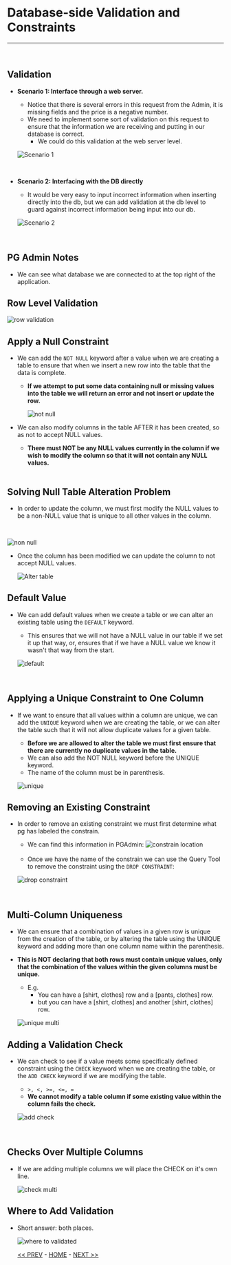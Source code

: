 # Database-side Validation and Constraints

<hr>
<br>

## Validation

- **Scenario 1: Interface through a web server.**
  - Notice that there is several errors in this request from the Admin, it is missing fields and the price is a negative number.
  - We need to implement some sort of validation on this request to ensure that the information we are receiving and putting in our database is correct.
    - We could do this validation at the web server level.

  ![Scenario 1](../resources/scenario_1.JPG)
<br>

- **Scenario 2: Interfacing with the DB directly**
  - It would be very easy to input incorrect information when inserting directly into the db, but we can add validation at the db level to guard against incorrect information being input into our db.

  ![Scenario 2](../resources/scenario_2.JPG)
<br>

## PG Admin Notes

  - We can see what database we are connected to at the top right of the application.

## Row Level Validation

![row validation](../resources/row_validation.JPG)
<br>

## Apply a Null Constraint

- We can add the `NOT NULL` keyword after a value when we are creating a table to ensure that when we insert a new row into the table that the data is complete.
  - **If we attempt to put some data containing null or missing values into the table we will return an error and not insert or update the row.**

    ![not null](../resources/not_null.JPG)

- We can also modify columns in the table AFTER it has been created, so as not to accept NULL values.
  - **There must NOT be any NULL values currently in the column if we wish to modify the column so that it will not contain any NULL values.**
  <br>

## Solving Null Table Alteration Problem

- In order to update the column, we must first modify the NULL values to be a non-NULL value that is unique to all other values in the column.
<br>

  ![non null](../resources/update_pre_reset.JPG)

- Once the column has been modified we can update the column to not accept NULL values.

  ![Alter table](../resources/alter_not_null.JPG)

## Default Value

- We can add default values when we create a table or we can alter an existing table using the `DEFAULT` keyword.
  - This ensures that we will not have a NULL value in our table if we set it up that way, or, ensures that if we have a NULL value we know it wasn't that way from the start.

  ![default](../resources/default.JPG)
<br>

## Applying a Unique Constraint to One Column

- If we want to ensure that all values within a column are unique, we can add the `UNIQUE` keyword when we are creating the table, or we can alter the table such that it will not allow duplicate values for a given table.
  - **Before we are allowed to alter the table we must first ensure that there are currently no duplicate values in the table.**
  - We can also add the NOT NULL keyword before the UNIQUE keyword.
  - The name of the column must be in parenthesis.

  ![unique](../resources/Unique.JPG)

## Removing an Existing Constraint

- In order to remove an existing constraint we must first determine what pg has labeled the constrain.
  - We can find this information in PGAdmin:
  ![constrain location](../resources/constraints_location.JPG)
  <br>

  - Once we have the name of the constrain we can use the Query Tool to remove the constraint using the `DROP CONSTRAINT`:

  ![drop constraint](../resources/constraint_drop.JPG)
<br>

## Multi-Column Uniqueness

- We can ensure that a combination of values in a given row is unique from the creation of the table, or by altering the table using the UNIQUE keyword and adding more than one column name within the parenthesis.
- **This is NOT declaring that both rows must contain unique values, only that the combination of the values within the given columns must be unique.**
  - E.g. 
    - You can have a [shirt, clothes] row and a [pants, clothes] row.
    - but you can have a [shirt, clothes] and another [shirt, clothes] row.
  
  ![unique multi](../resources/unique_multi.JPG)

## Adding a Validation Check

- We can check to see if a value meets some specifically defined constraint using the `CHECK` keyword when we are creating the table, or the `ADD CHECK` keyword if we are modifying the table.
  - `>, <, >=, <=, =`
  - **We cannot modify a table column if some existing value within the column fails the check.**

  ![add check](../resources/validation_check.JPG)
<br>

## Checks Over Multiple Columns

- If we are adding multiple columns we will place the CHECK on it's own line.

  ![check multi](../resources/check_multi.JPG)
  <br>

## Where to Add Validation

- Short answer: both places.

  ![where to validated](../resources/validation_where.JPG)

  [<< PREV](../13_PG_Complex_Datatypes/index.md) - [HOME](../Frontpage/index.md) - [NEXT >>](../14_DB_side_Validation/)
